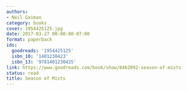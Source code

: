 ```yaml
---
authors:
- Neil Gaiman
category: books
cover: 1954425125.jpg
date: 2017-03-27 00:00:00-07:00
format: paperback
ids:
  goodreads: '1954425125'
  isbn_10: '1401230423'
  isbn_13: '9781401230425'
link: https://www.goodreads.com/book/show/8462092-season-of-mists
status: read
title: Season of Mists
---
```

